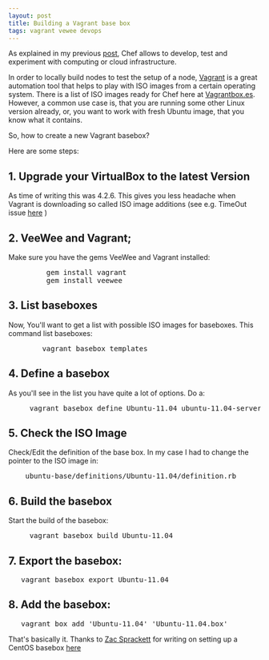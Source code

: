```yaml
---
layout: post
title: Building a Vagrant base box
tags: vagrant vewee devops
---
```

As explained in my previous [post](http://thinkingonthinking.com/building-infrastructure), Chef allows to develop, test and experiment with computing or cloud infrastructure.

In order to locally build nodes to test the setup of a node, [Vagrant](http://vagrantup.com) is a great automation tool that helps to play with ISO images from a certain operating system. There is a list of ISO images ready for Chef here at [Vagrantbox.es](http://vagrantbox.es). However, a common use case is, that you are running some other Linux version already, or, you want to work with fresh Ubuntu image, that you know what it contains.

So, how to create a new Vagrant basebox?

Here are some steps:

## 1.  Upgrade your VirtualBox to the latest Version

As time of writing this was 4.2.6. This gives you less headache when Vagrant is downloading so called ISO image additions (see e.g. TimeOut issue [here](https://github.com/jedi4ever/veewee/issues/519 ) )

## 2.  VeeWee and Vagrant;

Make sure you have the gems VeeWee and Vagrant installed:

<pre>
         gem install vagrant
         gem install veewee
</pre>

## 3.  List baseboxes

Now, You'll want to get a list with possible ISO images for baseboxes. This command list baseboxes:

<pre>
        vagrant basebox templates
</pre>

##  4.  Define a basebox

As you'll see in the list you have quite a lot of options. Do a:

<pre>
     vagrant basebox define Ubuntu-11.04 ubuntu-11.04-server-amd64 -d
</pre>

##  5. Check the ISO Image

Check/Edit the definition of the base box. In my case I had to change the pointer to the ISO image in:

<pre>
    ubuntu-base/definitions/Ubuntu-11.04/definition.rb
</pre>

##  6.  Build the basebox

Start the build of the basebox:

<pre>
     vagrant basebox build Ubuntu-11.04
</pre>

##  7.  Export the basebox:

<pre>
   vagrant basebox export Ubuntu-11.04
</pre>

##  8.  Add the basebox:

<pre>
   vagrant box add 'Ubuntu-11.04' 'Ubuntu-11.04.box'
</pre>

That's basically it. Thanks to [Zac Sprackett](http://zac.sprackett.com/resume/) for writing on setting up a CentOS basebox  [here](http://devops.me/2011/10/06/building-baseboxes/)



